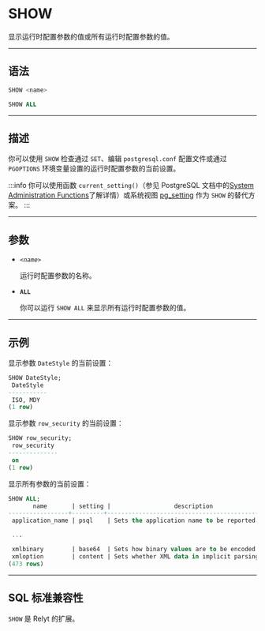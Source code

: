 SHOW
=====

显示运行时配置参数的值或所有运行时配置参数的值。

---

语法
--------

```sql
SHOW <name>

SHOW ALL
```

---

描述
----------

你可以使用 `SHOW` 检查通过 `SET`、编辑 `postgresql.conf` 配置文件或通过 `PGOPTIONS` 环境变量设置的运行时配置参数的当前设置。

:::info
你可以使用函数 `current_setting()`（参见 PostgreSQL 文档中的[System Administration Functions](https://www.postgresql.org/docs/12/functions-admin.html)了解详情）或系统视图 [pg_setting](https://www.postgresql.org/docs/12/view-pg-settings.html) 作为 `SHOW` 的替代方案。
:::

---
参数
----------

- *`<name>`*

    运行时配置参数的名称。

- **`ALL`**

    你可以运行 `SHOW ALL` 来显示所有运行时配置参数的值。


---

示例
----------

显示参数 `DateStyle` 的当前设置：

```sql
SHOW DateStyle;
 DateStyle
-----------
 ISO, MDY
(1 row)
```

显示参数 `row_security` 的当前设置：

```sql
SHOW row_security;
 row_security
--------------
 on
(1 row)
```


显示所有参数的当前设置：

```sql
SHOW ALL;
       name       | setting |                  description
-----------------+---------+----------------------------------------------------
 application_name | psql    | Sets the application name to be reported in sta...

 ...

 xmlbinary        | base64  | Sets how binary values are to be encoded in XML.
 xmloption        | content | Sets whether XML data in implicit parsing and s...
(473 rows)
```


---


SQL 标准兼容性
-------------

`SHOW` 是 Relyt 的扩展。
